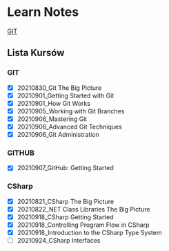 # Learn Notes

[GIT](/Git/README.MD)

## Lista Kursów

### GIT

- [x] 20210830_Git The Big Picture
- [x] 20210901_Getting Started with Git
- [x] 20210901_How Git Works
- [x] 20210905_Working with Git Branches
- [x] 20210906_Mastering Git
- [x] 20210906_Advanced Git Techniques
- [x] 20210906_Git Administration

### GITHUB

- [x] 20210907_GitHub: Getting Started

### CSharp

- [x] 20210821_CSharp The Big Picture
- [x] 20210822_NET Class Libraries The Big Picture
- [x] 20210918_CSharp Getting Started
- [x] 20210918_Controlling Program Flow in CSharp
- [x] 20210918_Introduction to the CSharp Type System
- [ ] 20210924_CSharp Interfaces
